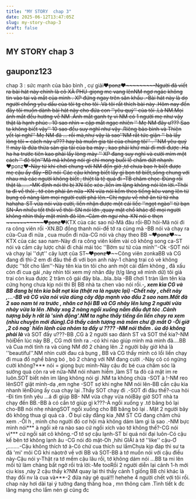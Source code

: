 ```yaml
---
title: "MY STORY  chap 3"
date: 2025-06-12T13:47:05Z
slug: my-story-chap-3
draft: false
---
```


## MY STORY  chap 3

## gauponz123

chap 3 : sức mạnh của bảo bình , cự giải​~~~~~~~~~~♥ponz♥~~~~~~~~​-Người đã viết ra bài hát này chính là cô XÀ PHU-giọng mc vang lên​NM ngơ ngác không tin vào tai và mắt của mình . XP đứng ngay trên sân khấu .​-Bài hát này là do người chồng yêu dấu của tôi tg cho tôi .Và tôi rất thích bài này .Hôm nay đến đây tôi muốn dành bài hát này cho đứa con ''yêu quý'' của tôi .Là NM.​Mọi ánh mắt đều hướng về NM .Ánh mắt ganh tỵ vì NM có 1 người mẹ như vậy thật là hạnh phúc . 10 sao nhìn = cặp mắt ngạc nhiên '' Mẹ NM đây ư??? Sao ta không biết vậy'' 10 sao đều suy nghĩ như vậy .Riêng bảo bình và Thiên yết lại nghĩ'' Mẹ NM đã ... rồi mà,như vậy là sao''​NM rất tức giận '' bà lấy lòng tôi = cách này ư??? hay bà muốn gia tài của chúng tôi'' . ''NM yêu quý !! mày là đứa thừa sản gia tài của ba mày , kao phải khử mài đi mới được .Ha ha ha trước tiên kao phải lấy lòng mày '' XP đang suy nghỉ và cười mỉm một cách '' đê tiện''​Mã mã không nói gì chỉ mong buổi lễ chấm dứt nhanh.​~~~~~~~~~~♥ponz♥~~~~~~~~~~​-Này từ khi chơi chung với NM đến giờ ,tớ chưa bao h biết được mẹ cậu ấy đấy -BD nói​-Các cậu không biết lấy gì bọn tớ biết,sống chung với nhau mà các người không biết , thiệt là tệ quá đi -TB châm chọc​-Đúng rồi thật là......-MK định nói thì bị XN liếc xéo ,liền im lặng không nói lên lời.​-Thôi ta đi về thôi , tớ còn phải ăn nữa -KN vừa nói kềm theo tiếng kêu vang lên từ bụng cô nàng làm mọi người cười phá lên.​-Chị ngưu về nhớ ăn từ từ nha hahaha-ST vừa nói vừa cười, liền nhận được một cái liếc ''ngọt ngào'' từ bạn SN​-Ăn nhiều tốt thôi về thôi-SN nói lớn ,quay mặt chổ khác để mọi người không nhìn thấy mặt mình  đỏ lên.​-Cảm ơn ngư nha-KN nói e thẹn​~~~~~~~~~~~♥ponz♥~~~~~~~~~~​KTX của các sao nữ​-Mã đâu rồi-BD hỏi​-Mã nói đi ra công viên rồi -XN.BD đồng thanh nói​-để tớ ra cùng mã -BB nói và chạy ra cửa​-Cua đi nửa , cua muốn đi nữa-CG nói và chạy theo BB ​~~~~~~~~~♥ponz♥~~~~~~~~~~​KTX của các sao nam​-Này đi ra công viên kiếm vài cô không song ca-ST nói và cầm cây lược chải đi chải mái tóc ''Bờm sư tử của mình''​-Ok -SOT nói và chạy lại ''dựt'' cây lượt cũa ST​~~~~~~~~~♥ponz♥~~~~~~~~~~​Công viên zonka​BB và CG đang đi thì​-2 em đi đâu thế đi với bọn anh này-1 chàng trai có vẻ không được ''tốt cho lắm''​-Này tên kia tin tôi cho anh một cái đấm không , đã xấu còn đi cua gái ,này nhìn tôi xem mỹ nhân đây (t/g lăng xê mình dữ) tôi giả trai còn kua được 2 trăm cô gái đây bla...bla..bla -BB chơi 1 tràn lằm tên kia cứng họng chưa kịp nói thì BỊ BB nhà ta chen vào nói rồi.​-***, xem kìa CG và BB đang bị tên kia bắt nạt kìa (thật ra là ngược lại)​ ​-Chết này , chết này ,...-BB và CG vừa nói vừa dùng cây đập mạnh vào đầu 2 sao nam.​Mất đà 2 sao nam té ra trước , nhân cơ hội BB và CG nhảy lên lưng 2 người vừa nhảy vừa la lên .Nhảy xog 2 nàng ngồi xuống nắm đầu đựt tóc .Cảnh tượng bấy h rất là 'sinh động'.​NM ta nghe thấy tiếng ồn liền chạy ra xem (nhìu chuyện mới đúng).Cô thấy cảnh tượng mà mồm chư @ mắt O ​-Ôi giờ ,2 cô nag` hiền lành của nhóm ta đấy ư ???? -NM nói thầm . ủa đó không phải là*** và SOT đấy ư???​-BB ,CG à 2 người sao đánh ST và SOT thế kia?-NM hỏi​Đến lúc này BB , CG mới tỉnh ra .​-có khi nào giúp mình mà mình đã....​BB và Cua mới tỉnh ra và cùng NM đỡ 2 chàng lên .2 người bây giờ khá là ''beautiful''.NM nhìn cười đau cả bụng , BB và CG thấy mình có lổi liền chạy đi mua đồ nghề băng bó , bỏ 2 chàng với NM đang cười .​-Này cô có ngừng cười không?*** nói = giọng bực mình​-Này cậu đc bé cua chăm sóc là sướng quá còn ra vẻ nữa-NM nói nham hiểm ,làm ST ta đỏ cả mặt im re luôn.​SOT biết nên im lặng không nói gì .NM ta không chừa ​-SOT à !-NM reo lên​SOT giật mình​-dạ ,em nghe -SOT sợ khi nghe NM nói lên​-BB cần cậu kìa nhanh lên​Đúng ấy cua chạy lại .Thấy SOT chạy đi .​-SOT đi đâu thế?-cua hỏi​-Đi tìm tình yêu ...á đi giúp BB- NM vừa chạy vừa nói​Bây giờ SOT nhà ta chạy đến BB.​-BB à có cần tớ giúp gì k???​-À ngồi xuống y .tớ băng bó lại cho-BB nói nhẹ nhàng​SOT ngồi xuống cho BB băng bó lại . Mặt 2 người bây đỏ không thua gì quả cà . Ở bụi cây đằng kia ,NM ST CG  đang chăm chú xem .​-ỐI h , mình cho người đó cơ hội mà không dám làm gì là sao .-NM bực mình nói​*** à ngồi xê ra nào sao cứ ngồi xích vào tớ không thế?-CG nói vì*** cứ ngồi sát cô không.​-Ơ tớ sợ cậu lạnh-ST bí quá nói đại luôn​-Có cậu kế bên tớ không lạnh âu -CG nói đỏ mặt​-Oh ,hihi GIẢI à tớ ''like'' cậu​-Ơ ,........​-Cậu không thích tớ à​-Có chứ cua thích sư lắm​Chưa kịp đáp thì sư ta đã 'mi' môi CG khi nào​trở về với BB và SOT​-BB à tớ muồn nói với cậu điều này​-Cậu nói y​-Thật ra tớ mếm cậu lâu rồi, tớ không dám nói ...​BB ta mi lên mối tử làm chàng bất ngờ rồi trả lời:​-Me too​Rồi 2 người diễn lại cảnh 1​-h mới cịu kiss ,này 2 cậu thấy k?​NM quay lại thì thấy cảnh 1 giống BB chỉ khác là thay đổi nv là cua và***​-2 đứa này gê quá!!! hehehe 4 người chết với tôi rồi.​chap này hơi dài tại ý tưởng đang thăng hoa , mn thông cảm .Tình tiết k đc lãng mạng cho lắm nén gì cũng đc ​​